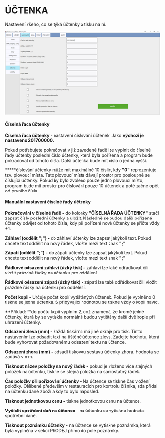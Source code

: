 # ÚČTENKA

Nastavení všeho, co se týká účtenky a tisku na ní.

![](/assets/NASTAVENI-UCTENKA.JPG)

#### Číselná řada účtenky

**Číselná řada účtenky -** nastavení číslování účtenek. Jako **výchozí je nastaveno 201700000.**

Pokud potřebujete pokračovat v již zavedené řadě lze vyplnit do číselné řady účtenky poslední číslo účtenky, která byla pořízena a program bude pokračovat od tohoto čísla. Další účtenka bude mít číslo o jedna vyšší.

**\***číslování účtenky může mít maximálně 10 číslic, kdy **"0"** reprezentuje tzv. plovoucí místa. Tato plovoucí místa dávají prostor pro posloupně se číslující účtenky. Pokud by bylo zvoleno pouze jedno plovoucí místo, program bude mít prostor pro číslování pouze 10 účtenek a poté začne opět od prvního čísla.

#### Manuální nastavení číselné řady účtenky

**Pokračování v číselné řadě -** do kolonky **"ČÍSELNÁ ŘADA ÚČTENKY"** stačí zapsat číslo poslední účtenky a uložit. Následně se budou další pořízené účtenky odvíjet od tohoto čísla, kdy při pořízení nové účtenky se přičte vždy +1.

**Záhlaví \(oddělit ";"\) -** do záhlaví účtenky lze zapsat jakýkoli text. Pokud chcete text oddělit na nový řádek, vložte mezi text znak **";"**

**Zápatí \(oddělit ";"\) -** do zápatí účtenky lze zapsat jakýkoli text. Pokud chcete text oddělit na nový řádek, vložte mezi text znak **";"**

**Řádkové odsazení záhlaví \(úzký tisk\) -** záhlaví lze také odřádkovat čili vložit prázdné řádky na účtenku pro oddělení.

**Řádkové odsazení zápatí \(úzký tisk\) -** zápatí lze také odřádkovat čili vložit prázdné řádky na účtenku pro oddělení.

**Počet kopii -** Určuje počet kopií vytištěných účtenek. Pokud je vyplněno 0 tiskne se jedna účtenka. S přibývající hodnotou se tiskne vždy o kopii navíc.

**Příklad: **do počtu kopií vyplním 2, což znamená, že kromě jedné účtenky, která by se vytiskla normálně budou vytištěny další dvě kopie při uhrazení účtenky.

**Odsazení zleva \(mm\) -** každá tiskárna má jiné okraje pro tisk. Tímto nastavením lze odsadit text na tištěné účtence zleva. Zadejte hodnotu, která bude vyhovovat požadovanému odsazení textu na účtence.

**Odsazení zhora \(mm\) -** odsadí tiskovou sestavu účtenky zhora. Hodnota se zadává v mm.

**Tisknout název položky na nový řádek -** pokud je vloženo více stejných položek na účtenku, tiskne se stejná položka na samostatný řádek.

**Čas položky při pořizování účtenky -** Na účtence se tiskne čas vložení položky. Oblíbené především v restauracích pro kontrolu číšníka, zda přidal na účtenku dané zboží a kdy to bylo naposled.

**Tisknout jednotkovou cenu -** tiskne jednotkovou cenu na účtence.

**Vyčíslit spotřební daň na účtence -** na účtenku se vytiskne hodnota spotřební daně.

**Tisknout poznámku účtenky -** na účtence se vytiskne poznámka, která byla vyplněna v sekci PRODEJ přímo do pole poznámky.

